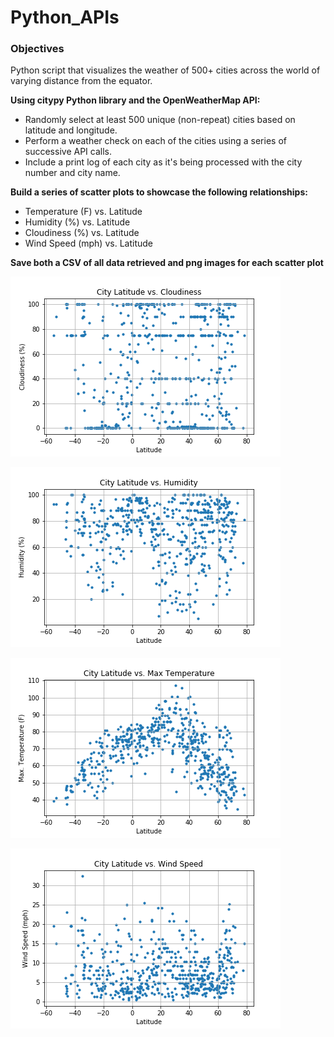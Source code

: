 # Python_APIs

### Objectives
Python script that visualizes the weather of 500+ cities across the world of varying distance from the equator.

__Using citypy Python library and the OpenWeatherMap API:__
* Randomly select at least 500 unique (non-repeat) cities based on latitude and longitude.
* Perform a weather check on each of the cities using a series of successive API calls.
* Include a print log of each city as it's being processed with the city number and city name.

__Build a series of scatter plots to showcase the following relationships:__
* Temperature (F) vs. Latitude
* Humidity (%) vs. Latitude
* Cloudiness (%) vs. Latitude
* Wind Speed (mph) vs. Latitude

__Save both a CSV of all data retrieved and png images for each scatter plot__

![cloud](Images/Latitude_vs_Cloudiness.png)

![humid](Images/Latitude_vs_Humidity.png)

![temp](Images/Latitude_vs_Temp.png)

![wind](Images/Latitude_vs_WindSpeed.png)
